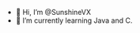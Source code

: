 - 👋 Hi, I’m @SunshineVX
- 🌱 I’m currently learning Java and C.

<!---
SunshineVX/SunshineVX is a ✨ special ✨ repository because its `README.md` (this file) appears on your GitHub profile.
You can click the Preview link to take a look at your changes.
--->
